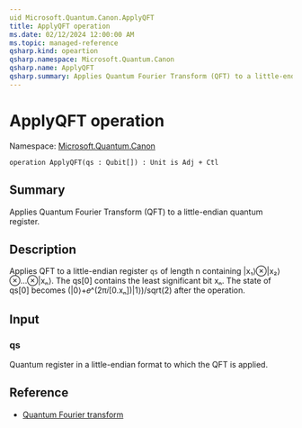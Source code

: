 ```yaml
---
uid Microsoft.Quantum.Canon.ApplyQFT
title: ApplyQFT operation
ms.date: 02/12/2024 12:00:00 AM
ms.topic: managed-reference
qsharp.kind: opeartion
qsharp.namespace: Microsoft.Quantum.Canon
qsharp.name: ApplyQFT
qsharp.summary: Applies Quantum Fourier Transform (QFT) to a little-endian quantum register.
---
```


# ApplyQFT operation

Namespace: [Microsoft.Quantum.Canon](xref:Microsoft.Quantum.Canon)

```qsharp
operation ApplyQFT(qs : Qubit[]) : Unit is Adj + Ctl
```

## Summary
Applies Quantum Fourier Transform (QFT) to a little-endian quantum register.

## Description
Applies QFT to a little-endian register `qs` of length n
containing |x₁⟩⊗|x₂⟩⊗…⊗|xₙ⟩. The qs[0] contains the
least significant bit xₙ. The state of qs[0] becomes
(|0⟩+𝑒^(2π𝑖[0.xₙ])|1⟩)/sqrt(2) after the operation.

## Input
### qs
Quantum register in a little-endian format to which the QFT is applied.

## Reference
 - [Quantum Fourier transform](https://en.wikipedia.org/wiki/Quantum_Fourier_transform)
